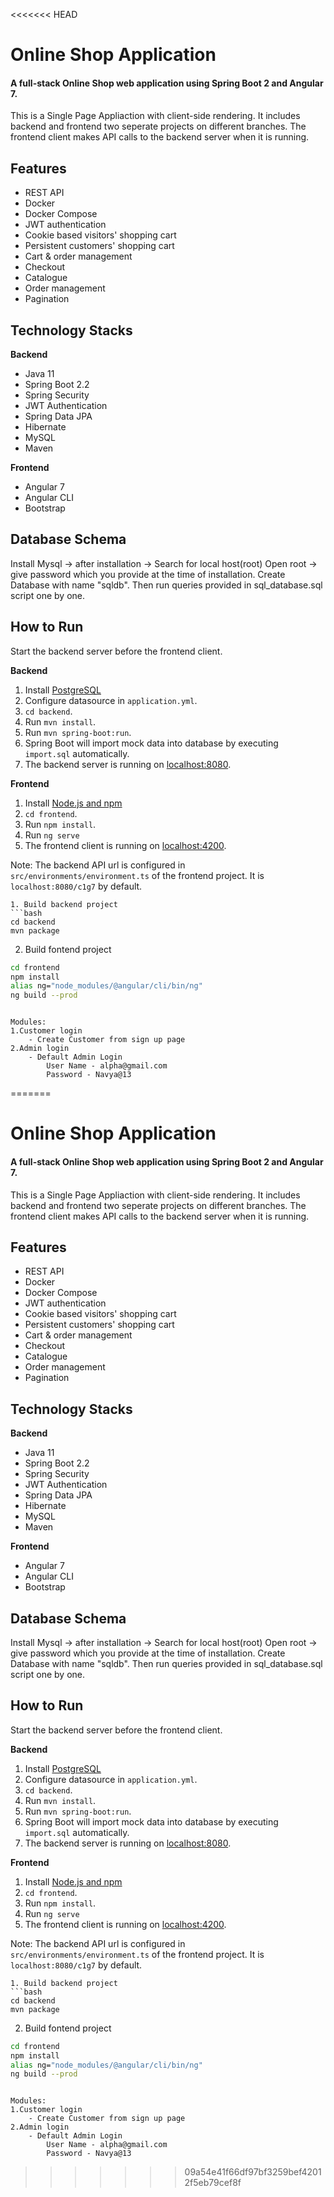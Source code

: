 <<<<<<< HEAD
# Online Shop Application

#### A full-stack Online Shop web application using Spring Boot 2 and Angular 7.

This is a Single Page Appliaction with client-side rendering. It includes backend and frontend two seperate projects on different branches.
The frontend client makes API calls to the backend server when it is running.

## Features

- REST API
- Docker
- Docker Compose
- JWT authentication
- Cookie based visitors' shopping cart
- Persistent customers' shopping cart
- Cart & order management
- Checkout
- Catalogue
- Order management
- Pagination

## Technology Stacks

**Backend**

- Java 11
- Spring Boot 2.2
- Spring Security
- JWT Authentication
- Spring Data JPA
- Hibernate
- MySQL
- Maven

**Frontend**

- Angular 7
- Angular CLI
- Bootstrap

## Database Schema

Install Mysql -> after installation -> Search for local host(root)
Open root -> give password which you provide at the time of installation.
Create Database with name "sqldb". Then run queries provided in sql_database.sql script one by one.

## How to Run

Start the backend server before the frontend client.

**Backend**

1. Install [PostgreSQL](https://www.postgresql.org/download/)
2. Configure datasource in `application.yml`.
3. `cd backend`.
4. Run `mvn install`.
5. Run `mvn spring-boot:run`.
6. Spring Boot will import mock data into database by executing `import.sql` automatically.
7. The backend server is running on [localhost:8080]().

**Frontend**

1. Install [Node.js and npm](https://www.npmjs.com/get-npm)
2. `cd frontend`.
3. Run `npm install`.
4. Run `ng serve`
5. The frontend client is running on [localhost:4200]().

Note: The backend API url is configured in `src/environments/environment.ts` of the frontend project. It is `localhost:8080/c1g7` by default.

````
1. Build backend project
```bash
cd backend
mvn package
````

2. Build fontend project

```bash
cd frontend
npm install
alias ng="node_modules/@angular/cli/bin/ng"
ng build --prod
```

```

Modules:
1.Customer login
	- Create Customer from sign up page
2.Admin login
	- Default Admin Login
		User Name - alpha@gmail.com
		Password - Navya@13

```
=======
# Online Shop Application

#### A full-stack Online Shop web application using Spring Boot 2 and Angular 7.

This is a Single Page Appliaction with client-side rendering. It includes backend and frontend two seperate projects on different branches.
The frontend client makes API calls to the backend server when it is running.

## Features

- REST API
- Docker
- Docker Compose
- JWT authentication
- Cookie based visitors' shopping cart
- Persistent customers' shopping cart
- Cart & order management
- Checkout
- Catalogue
- Order management
- Pagination

## Technology Stacks

**Backend**

- Java 11
- Spring Boot 2.2
- Spring Security
- JWT Authentication
- Spring Data JPA
- Hibernate
- MySQL
- Maven

**Frontend**

- Angular 7
- Angular CLI
- Bootstrap

## Database Schema

Install Mysql -> after installation -> Search for local host(root)
Open root -> give password which you provide at the time of installation.
Create Database with name "sqldb". Then run queries provided in sql_database.sql script one by one.

## How to Run

Start the backend server before the frontend client.

**Backend**

1. Install [PostgreSQL](https://www.postgresql.org/download/)
2. Configure datasource in `application.yml`.
3. `cd backend`.
4. Run `mvn install`.
5. Run `mvn spring-boot:run`.
6. Spring Boot will import mock data into database by executing `import.sql` automatically.
7. The backend server is running on [localhost:8080]().

**Frontend**

1. Install [Node.js and npm](https://www.npmjs.com/get-npm)
2. `cd frontend`.
3. Run `npm install`.
4. Run `ng serve`
5. The frontend client is running on [localhost:4200]().

Note: The backend API url is configured in `src/environments/environment.ts` of the frontend project. It is `localhost:8080/c1g7` by default.

````
1. Build backend project
```bash
cd backend
mvn package
````

2. Build fontend project

```bash
cd frontend
npm install
alias ng="node_modules/@angular/cli/bin/ng"
ng build --prod
```

```

Modules:
1.Customer login
	- Create Customer from sign up page
2.Admin login
	- Default Admin Login
		User Name - alpha@gmail.com
		Password - Navya@13

```
>>>>>>> 09a54e41f66df97bf3259bef42012f5eb79cef8f
